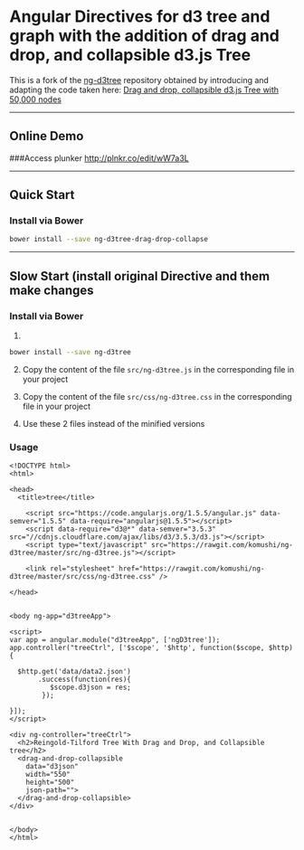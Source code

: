 # Angular Directives for d3 tree and graph with the addition of drag and drop, and collapsible d3.js Tree

This is a fork of the [ng-d3tree](https://github.com/komushi/ng-d3tree) repository obtained by introducing and adapting the code taken here:
[Drag and drop, collapsible d3.js Tree with 50,000 nodes](http://bl.ocks.org/robschmuecker/7926762)


----------
Online Demo
-------------

###Access plunker
http://plnkr.co/edit/wW7a3L

----------
Quick Start
-------------
### Install via Bower

```bash
bower install --save ng-d3tree-drag-drop-collapse
```


----------
Slow Start (install original Directive and them make changes
-------------
### Install via Bower

1. 
```bash
bower install --save ng-d3tree
```
2. Copy the content of the file `src/ng-d3tree.js` in the corresponding file in your project

3. Copy the content of the file `src/css/ng-d3tree.css` in the corresponding file in your project

4. Use these 2 files instead of the minified versions

### Usage
```
<!DOCTYPE html>
<html>

<head>
  <title>tree</title>

    <script src="https://code.angularjs.org/1.5.5/angular.js" data-semver="1.5.5" data-require="angularjs@1.5.5"></script>
    <script data-require="d3@*" data-semver="3.5.3" src="//cdnjs.cloudflare.com/ajax/libs/d3/3.5.3/d3.js"></script>
    <script type="text/javascript" src="https://rawgit.com/komushi/ng-d3tree/master/src/ng-d3tree.js"></script>

    <link rel="stylesheet" href="https://rawgit.com/komushi/ng-d3tree/master/src/css/ng-d3tree.css" />

</head>


<body ng-app="d3treeApp">

<script>
var app = angular.module("d3treeApp", ['ngD3tree']); 
app.controller("treeCtrl", ['$scope', '$http', function($scope, $http) {

  $http.get('data/data2.json')
       .success(function(res){
          $scope.d3json = res;
        });

}]);
</script>

<div ng-controller="treeCtrl">
  <h2>Reingold-Tilford Tree With Drag and Drop, and Collapsible tree</h2>
  <drag-and-drop-collapsible
    data="d3json"
    width="550"
    height="500"
    json-path="">
  </drag-and-drop-collapsible>
</div>


</body>
</html>
```

